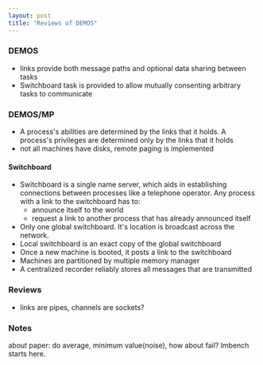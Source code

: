 ```yaml
---
layout: post
title: "Reviews of DEMOS"
---
```


### DEMOS
* links provide both message paths and optional data sharing between tasks
* Switchboard task is provided to allow mutually consenting arbitrary tasks to communicate


### DEMOS/MP
* A process's abilities are determined by the links that it holds. A process's privileges are determined only by the links that it holds
* not all machines have disks, remote paging is implemented

#### Switchboard
* Switchboard is a single name server, which aids in establishing connections between processes like a telephone operator. Any process with a link to the switchboard has to:
    - announce itself to the world
    - request a link to another process that has already announced itself
* Only one global switchboard. It's location is broadcast across the network.
* Local switchboard is an exact copy of the global switchboard
* Once a new machine is booted, it posts a link to the switchboard
* Machines are partitioned by multiple memory manager
* A centralized recorder reliably stores all messages that are transmitted

### Reviews
* links are pipes, channels are sockets?


### Notes
about paper: do average, minimum value(noise), how about fail? lmbench starts here.
